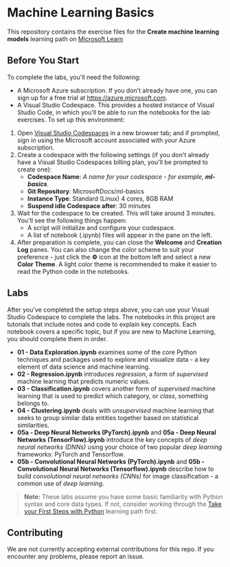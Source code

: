 # Machine Learning Basics

This repository contains the exercise files for the **Create machine learning models** learning path on [Microsoft Learn](https://docs.microsoft.com/learn)

## Before You Start

To complete the labs, you'll need the following:

- A Microsoft Azure subscription. If you don't already have one, you can sign up for a free trial at <a href ='https://azure.microsoft.com' target='_blank'>https://azure.microsoft.com</a>.
- A Visual Studio Codespace. This provides a hosted instance of Visual Studio Code, in which you'll be able to run the notebooks for the lab exercises. To set up this environment:
1. Open <a href = "https://online.visualstudio.com/environments/new?name=ml-basics&repo=MicrosoftDocs/ml-basics" target="_blank" rel="noopener">Visual Studio Codespaces</a> in a new browser tab; and if prompted, sign in using the Microsoft account associated with your Azure subscription.
2. Create a codespace with the following settings (if you don't already have a Visual Studio Codespaces billing plan, you'll be prompted to create one):
    - **Codespace Name**: *A name for your codespace - for example, **ml-basics**.*
    - **Git Repository**: MicrosoftDocs/ml-basics
    - **Instance Type**: Standard (Linux) 4 cores, 8GB RAM
    - **Suspend idle Codespace after**: 30 minutes
3. Wait for the codespace to be created. This will take around 3 minutes. You'll see the following things happen:
    - A script will initialize and configure your codespace.
    - A list of notebook (.ipynb) files will appear in the pane on the left.
4. After preparation is complete, you can close the **Welcome** and **Creation Log** panes. You can also change the color scheme to suit your preference - just click the **&#9881;** icon at the bottom left and select a new **Color Theme**. A light color theme is recommended to make it easier to read the Python code in the notebooks.

## Labs

After you've completed the setup steps above, you can use your Visual Studio Codespace to complete the labs. The notebooks in this project are tutorials that include notes and code to explain key concepts. Each notebook covers a specific topic, but if you are new to Machine Learning, you should complete them in order.

- **01 - Data Exploration.ipynb** examines some of the core Python techniques and packages used to explore and visualize data - a key element of data science and machine learning.
- **02 - Regression.ipynb** introduces *regression*, a form of *supervised* machine learning that predicts numeric values.
- **03 - Classification.ipynb** covers another form of *supervised* machine learning that is used to predict which category, or *class*, something belongs to.
- **04 - Clustering.ipynb** deals with *unsupervised* machine learning that seeks to group similar data entities together based on statistical similarities.
- **05a - Deep Neural Networks (PyTorch).ipynb** and **05a - Deep Neural Networks (TensorFlow).ipynb** introduce the key concepts of *deep neural networks (DNNs)* using your choice of two popular *deep learning* frameworks: PyTorch and Tensorflow.
- **05b - Convolutional Neural Networks (PyTorch).ipynb** and **05b - Convolutional Neural Networks (Tensorflow).ipynb** describe how to build *convolutional neural networks (CNNs)* for image classification - a common use of *deep learning*.

> **Note:** These labs assume you have some basic familiarity with Python syntax and core data types. If not, consider working through the [Take your First Steps with Python](https://docs.microsoft.com/learn/paths/python-first-steps/) learning path first.

## Contributing

We are not currently accepting external contributions for this repo. If you encounter any problems, please report an issue.
